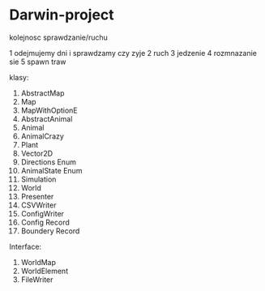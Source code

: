 # Darwin-project


kolejnosc sprawdzanie/ruchu


1 odejmujemy dni i sprawdzamy czy zyje
2 ruch
3 jedzenie 
4 rozmnazanie sie 
5 spawn traw


klasy:

1. AbstractMap 
2. Map 
3. MapWithOptionE 
4. AbstractAnimal 
5. Animal 
6. AnimalCrazy 
7. Plant 
8. Vector2D 
9. Directions Enum 
10. AnimalState Enum 
11. Simulation 
12. World 
13. Presenter 
14. CSVWriter 
15. ConfigWriter 
16. Config Record 
17. Boundery Record 

Interface:
1. WorldMap  
2. WorldElement 
3. FileWriter  

